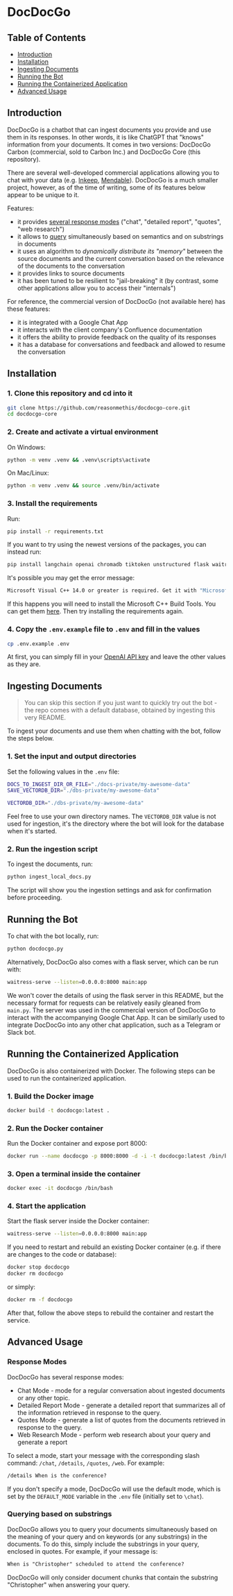 
# DocDocGo

## Table of Contents

- [Introduction](#introduction)
- [Installation](#installation)
- [Ingesting Documents](#ingesting-documents)
- [Running the Bot](#running-the-bot)
- [Running the Containerized Application](#running-the-containerized-application)
- [Advanced Usage](#advanced-usage)

## Introduction

DocDocGo is a chatbot that can ingest documents you provide and use them in its responses. In other words, it is like ChatGPT that "knows" information from your documents. It comes in two versions: DocDocGo Carbon (commercial, sold to Carbon Inc.) and DocDocGo Core (this repository).

There are several well-developed commercial applications allowing you to chat with your data (e.g. [Inkeep](https://inkeep.com/), [Mendable](https://www.mendable.ai/)). DocDocGo is a much smaller project, however, as of the time of writing, some of its features below appear to be unique to it.

Features:

- it provides [several response modes](#advanced-usage) ("chat", "detailed report", "quotes", "web research")
- it allows to [query](#advanced-usage) simultaneously based on semantics and on substrings in documents
- it uses an algorithm to _dynamically distribute its "memory"_ between the source documents and the current conversation based on the relevance of the documents to the conversation
- it provides links to source documents
- it has been tuned to be resilient to "jail-breaking" it (by contrast, some other applications allow you to access their "internals")

For reference, the commercial version of DocDocGo (not available here) has these features:

- it is integrated with a Google Chat App
- it interacts with the client company's Confluence documentation
- it offers the ability to provide feedback on the quality of its responses
- it has a database for conversations and feedback and allowed to resume the conversation

## Installation

### 1. Clone this repository and cd into it

```bash
git clone https://github.com/reasonmethis/docdocgo-core.git
cd docdocgo-core
```

### 2. Create and activate a virtual environment

On Windows:

```bash
python -m venv .venv && .venv\scripts\activate
```

On Mac/Linux:

```bash
python -m venv .venv && source .venv/bin/activate
```

### 3. Install the requirements

Run:

```bash
pip install -r requirements.txt
```

If you want to try using the newest versions of the packages, you can instead run:

```bash
pip install langchain openai chromadb tiktoken unstructured flask waitress beautifulsoup4
```

It's possible you may get the error message:

```bash
Microsoft Visual C++ 14.0 or greater is required. Get it with "Microsoft C++ Build Tools": https://visualstudio.microsoft.com/visual-cpp-build-tools/
```

If this happens you will need to install the Microsoft C++ Build Tools. You can get them [here](https://visualstudio.microsoft.com/visual-cpp-build-tools/). Then try installing the requirements again.

### 4. Copy the `.env.example` file to `.env` and fill in the values

```bash
cp .env.example .env
```

At first, you can simply fill in your [OpenAI API key](https://platform.openai.com/signup) and leave the other values as they are.

## Ingesting Documents

> You can skip this section if you just want to quickly try out the bot - the repo comes with a default database, obtained by ingesting this very README.

To ingest your documents and use them when chatting with the bot, follow the steps below.

### 1. Set the input and output directories

Set the following values in the `.env` file:

```bash
DOCS_TO_INGEST_DIR_OR_FILE="./docs-private/my-awesome-data"
SAVE_VECTORDB_DIR="./dbs-private/my-awesome-data" 

VECTORDB_DIR="./dbs-private/my-awesome-data" 
```

Feel free to use your own directory names. The `VECTORDB_DIR` value is not used for ingestion, it's the directory where the bot will look for the database when it's started.

### 2. Run the ingestion script

To ingest the documents, run:

```bash
python ingest_local_docs.py
```

The script will show you the ingestion settings and ask for confirmation before proceeding.

## Running the Bot

To chat with the bot locally, run:

```bash
python docdocgo.py
```

Alternatively, DocDocGo also comes with a flask server, which can be run with:

```bash
waitress-serve --listen=0.0.0.0:8000 main:app
```

We won't cover the details of using the flask server in this README, but the necessary format for requests can be relatively easily gleaned from `main.py`. The server was used in the commercial version of DocDocGo to interact with the accompanying Google Chat App. It can be similarly used to integrate DocDocGo into any other chat application, such as a Telegram or Slack bot.

## Running the Containerized Application

DocDocGo is also containerized with Docker. The following steps can be used to run the containerized application.

### 1. Build the Docker image

```bash
docker build -t docdocgo:latest .
```

### 2. Run the Docker container

Run the Docker container and expose port 8000:

```bash
docker run --name docdocgo -p 8000:8000 -d -i -t docdocgo:latest /bin/bash
```

### 3. Open a terminal inside the container

```bash
docker exec -it docdocgo /bin/bash
```

### 4. Start the application

Start the flask server inside the Docker container:

```bash
waitress-serve --listen=0.0.0.0:8000 main:app
```

If you need to restart and rebuild an existing Docker container (e.g. if there are changes to the code or database):

```bash
docker stop docdocgo
docker rm docdocgo
```

or simply:

```bash
docker rm -f docdocgo
```

After that, follow the above steps to rebuild the container and restart the service.

## Advanced Usage

### Response Modes

DocDocGo has several response modes:

- Chat Mode - mode for a regular conversation about ingested documents or any other topic.
- Detailed Report Mode - generate a detailed report that summarizes all of the information retrieved in response to the query.
- Quotes Mode - generate a list of quotes from the documents retrieved in response to the query.
- Web Research Mode - perform web research about your query and generate a report

To select a mode, start your message with the corresponding slash command: `/chat`, `/details`, `/quotes`, `/web`. For example:

```markdown
/details When is the conference?
```

If you don't specify a mode, DocDocGo will use the default mode, which is set by the `DEFAULT_MODE` variable in the `.env` file (initially set to `\chat`).

### Querying based on substrings

DocDocGo allows you to query your documents simultaneously based on the meaning of your query and on keywords (or any substrings) in the documents. To do this, simply include the substrings in your query, enclosed in quotes. For example, if your message is:

```markdown
When is "Christopher" scheduled to attend the conference?
```

DocDocGo will only consider document chunks that contain the substring "Christopher" when answering your query.
